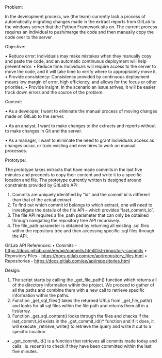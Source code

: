 Problem:

In the development process, we (the team) currently lack a process of automatically migrating changes made in the extract reports from GitLab to the windows server that the Python Framework sits on. The current process requires an individual to push/merge the code and then manually copy the code over to the server.


Objective:

•	Reduce error: Individuals may make mistakes when they manually copy and paste the code, and an automatic continuous deployment will help prevent error.
•	Reduce time: Individuals will require access to the server to move the code, and it will take time to verify where to appropriately move it.
•	Provide consistency: Consistency provided by continuous deployment means low margin of error, high efficiency, and allows for the focus or other priorities.
•	Provide insight: In the scenario an issue arrives, it will be easier track down errors and the source of the problem.


Context:

•	As a developer, I want to eliminate the manual process of moving changes made on GitLab to the server.

•	As an analyst, I want to make changes to the extracts and reports without to make changes in Git and the server.

•	As a manager, I want to eliminate the need to grant individuals access as changes occur, or train existing and new hires to work on manual processes.


Prototype:

The prototype takes extracts that have made commits in the last five minutes and proceeds to copy their content and write it to a specific location and file. The prototype currently written is designed around constraints provided by GitLab’s API:
1.	Commits are uniquely identified by “id” and the commit id is different than that of the actual extract.
2.	To find out which commit id belongs to which extract, one will need to investigate the details of the file API – which provides “last_commit_id”.
3.	The file API requires a file_path parameter that can only be obtained through navigating the repository tree API recursively. 
4.	The file_path parameter is obtained by returning all existing .sql files within the repository tree and then accessing specific .sql files through the API. 

GitLab API References:
• Commits - https://docs.gitlab.com/ee/api/commits.html#list-repository-commits
• Repository Files - https://docs.gitlab.com/ee/api/repository_files.html
• Repositories - https://docs.gitlab.com/ee/api/repositories.html


Design:

1.	The script starts by calling the _get_file_path() function which  returns all of the directory information within the project. We proceed to gather of all the paths and combine them with a new call to retrieve specific information within the paths. 
2.	Function _get_sql_files() takes the returned URLs from _get_file_path() and looks for all sql files within the file path and returns them all in a list/array.
3.	Function _get_sql_content() looks through the files and checks if the last_commit_id exists in the _get_commit_id()* function and if it does, it will execute _retrieve_write() to retrieve the query and write it out to a specific location.

*  _get_commit_id() is a function that retrieves all commits made today and calls _is_recent() to check if they have been committed within the last five minutes.
